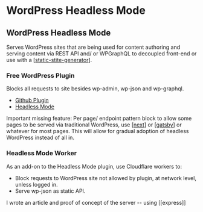 # WordPress Headless Mode

## WordPress Headless Mode

Serves WordPress sites that are being used for content authoring and serving content via REST API and/ or WPGraphQL to decoupled front-end or use with a [[static-stite-generator]].

### Free WordPress Plugin

Blocks all requests to site besides wp-admin, wp-json and wp-graphql.

- [Github Plugin](https://github.com/Shelob9/headless-mode)
- [Headless Mode](https://wordpress.org/plugins/headless-mode)

Important missing feature: Per page/ endpoint pattern block to allow some pages to be served via traditional WordPress, use [[next]] or [[gatsby]] or whatever for most pages. This will allow for gradual adoption of headless WordPress instead of all in.

### Headless Mode Worker

As an add-on to the Headless Mode plugin, use Cloudflare workers to:

- Block requests to WordPress site not allowed by plugin, at network level, unless logged in.
- Serve wp-json as static API.

I wrote an article and proof of concept of the server -- using [[express]]

[//begin]: # "Autogenerated link references for markdown compatibility"
[static-stite-generator]: static-stite-generator "Statice Site Generator(s)"
[next]: next "Next.js"
[gatsby]: gatsby "Gatsby"
[//end]: # "Autogenerated link references"
